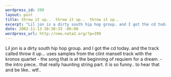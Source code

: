 ```yaml
--- 
wordpress_id: 399
layout: post
title: throw it up..  throw it up..  throw it up..
excerpt: "Lil jon is a dirty south hip hop group. and I got the cd today. and the track called throw it up... uses samples from the clint mansell track with the kronos quartet - the song that is at the beginning of requiem for a dream. - the intro piece.. that really haunting string part. it is so funny.. to hear that and be like.. wtf.. "
date: 2002-11-13 20:38:33 -06:00
wordpress_url: http://new.nata2.org/?p=399
---
```

Lil jon is a dirty south hip hop group. and I got the cd today. and the track called throw it up... uses samples from the clint mansell track with the kronos quartet - the song that is at the beginning of requiem for a dream. - the intro piece.. that really haunting string part. it is so funny.. to hear that and be like.. wtf.. 
